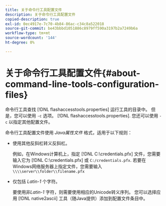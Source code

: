 ```yaml
---
title: 关于命令行工具配置文件
description: 关于命令行工具配置文件
copied-description: true
exl-id: 0ec4917e-7c70-4b84-86ac-c34c8a522018
source-git-commit: be43bbbd1051886c8979ff590a3197b2a7249b6a
workflow-type: tm+mt
source-wordcount: '144'
ht-degree: 0%

---
```


# 关于命令行工具配置文件{#about-command-line-tools-configuration-files}

命令行工具查找 [!DNL flashaccesstools.properties] 运行工具的目录中。 但是，您可以使用 `-c` 选项。 [!DNL flashaccesstools.properties]. 您还可以使用 `-c` 以指定其他配置文件。

命令行工具配置文件使用 *Java属性文件* 格式，适用于以下规则：

* 使用其他反斜杠转义反斜杠。

   例如，在Windows计算机上，指定 [!DNL C:\credentials.pfx] 文件，您需要输入它为 [!DNL C:\\credentials.pfx] 或 `C:/credentials.pfx`. 若要在Windows网络服务器上指定文件，您需要输入 `\\\\server\\folder\\filename.pfx`
* 仅包括 *Latin-1* 个字符。

   要使用非&#x200B;*Latin-1* 字符，则需要使用相应的Unicode转义序列。 您可以选择应用 [!DNL native2ascii] 工具（随Java提供）添加到配置文件条目中。
